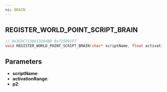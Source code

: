 ```yaml
---
ns: BRAIN
---
```

## REGISTER_WORLD_POINT_SCRIPT_BRAIN

```c
// 0x3CDC7136613284BD 0x725D91F7
void REGISTER_WORLD_POINT_SCRIPT_BRAIN(char* scriptName, float activationRange, int p2);
```


## Parameters
* **scriptName**:
* **activationRange**:
* **p2**: 

